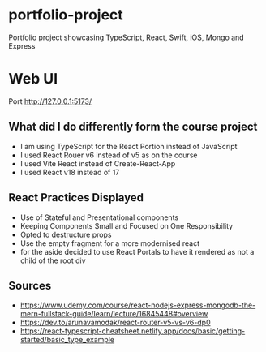 # portfolio-project

Portfolio project showcasing TypeScript, React, Swift, iOS, Mongo and Express

# Web UI

Port http://127.0.0.1:5173/

## What did I do differently form the course project

- I am using TypeScript for the React Portion instead of JavaScript
- I used React Rouer v6 instead of v5 as on the course
- I used Vite React instead of Create-React-App
- I used React v18 instead of 17

## React Practices Displayed

- Use of Stateful and Presentational components
- Keeping Components Small and Focused on One Responsibility
- Opted to destructure props
- Use the empty fragment for a more modernised react
- for the aside decided to use React Portals to have it rendered as not a child of the root div

## Sources

- https://www.udemy.com/course/react-nodejs-express-mongodb-the-mern-fullstack-guide/learn/lecture/16845448#overview
- https://dev.to/arunavamodak/react-router-v5-vs-v6-dp0
- https://react-typescript-cheatsheet.netlify.app/docs/basic/getting-started/basic_type_example
